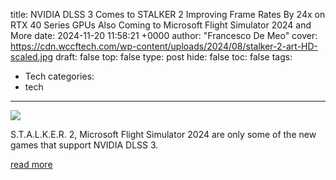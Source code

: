 title: NVIDIA DLSS 3 Comes to STALKER 2 Improving Frame Rates By 24x on RTX 40 Series GPUs Also Coming to Microsoft Flight Simulator 2024 and More
date: 2024-11-20 11:58:21 +0000
author: "Francesco De Meo"
cover: https://cdn.wccftech.com/wp-content/uploads/2024/08/stalker-2-art-HD-scaled.jpg
draft: false
top: false
type: post
hide: false
toc: false
tags:
  - Tech
categories:
  - tech
---

![](https://cdn.wccftech.com/wp-content/uploads/2024/08/stalker-2-art-HD-scaled.jpg)

S.T.A.L.K.E.R. 2, Microsoft Flight Simulator 2024 are only some of the new games that support NVIDIA DLSS 3.

[read more](https://wccftech.com/nvidia-dlss-3-stalker-2-improving-framerate/)
